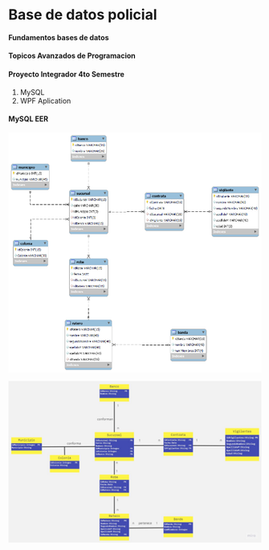 # Base de datos policial

#### Fundamentos bases de datos 
#### Topicos Avanzados de Programacion 
#### Proyecto Integrador 4to Semestre

1. MySQL
2. WPF Aplication

#### MySQL EER 

![Mapa relacional Workbench](EER.png)

![Mapa relacional normalizado](Relacional.jpg)
